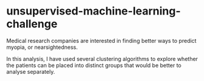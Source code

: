 # unsupervised-machine-learning-challenge

Medical research companies are interested in finding better ways to predict myopia, or nearsightedness. 

In this analysis, I have used several clustering algorithms to explore whether the patients can be placed into distinct groups that would be better to analyse separately.
